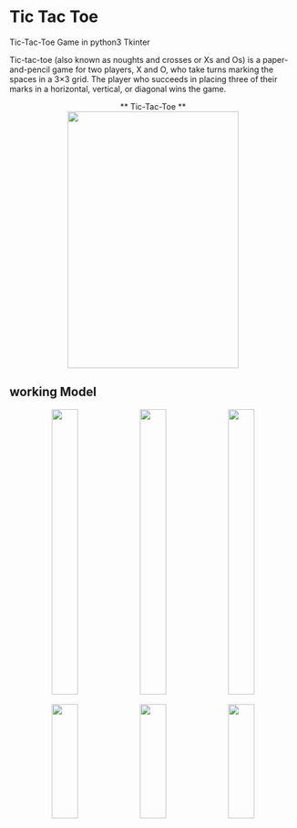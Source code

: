 # Tic Tac Toe 
Tic-Tac-Toe Game in python3 Tkinter

Tic-tac-toe (also known as noughts and crosses or Xs and Os) is a paper-and-pencil game for two players, X and O, who take turns marking the spaces in a 3×3 grid. The player who succeeds in placing three of their marks in a horizontal, vertical, or diagonal wins the game.


<p align="center">** Tic-Tac-Toe **<br>
  <img src="https://github.com/SaiSwarup27/Tic-Tac-Toe-using-Tkinter/blob/e50df2bf79108a90693422f312e047a10a4222d0/images/Tic%20Tac%20Toe.png" width="300" height="450"><p/>

## working Model

<p align="center" width="100%">
    <img width="30%" height="500" src="https://github.com/SaiSwarup27/Tic-Tac-Toe-using-Tkinter/blob/master/images/player1_winning.png">
    <img width="30%" height="500" src="https://github.com/SaiSwarup27/Tic-Tac-Toe-using-Tkinter/blob/master/images/player2_winning.png">
    <img width="30%" height="500" src="https://github.com/SaiSwarup27/Tic-Tac-Toe-using-Tkinter/blob/master/images/match_draw.png">
</p>
<p align="center" width="100%">
    <img width="30%" height="200" src="https://github.com/SaiSwarup27/Tic-Tac-Toe-using-Tkinter/blob/master/images/player1_winningmsg.png">
    <img width="30%" height="200" src="https://github.com/SaiSwarup27/Tic-Tac-Toe-using-Tkinter/blob/master/images/player2_winningmsg.png">
    <img width="30%" height="200" src="https://github.com/SaiSwarup27/Tic-Tac-Toe-using-Tkinter/blob/master/images/match_drawmsg.png">
</p>
